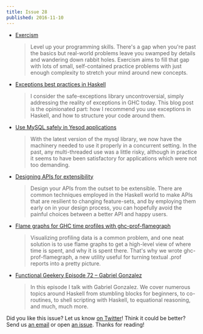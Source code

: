 ```yaml
---
title: Issue 28
published: 2016-11-10
---
```


-   [Exercism](http://exercism.io/languages/haskell/about)

    > Level up your programming skills. There's a gap when you're past the basics but real-world problems leave you swamped by details and wandering down rabbit holes. Exercism aims to fill that gap with lots of small, self-contained practice problems with just enough complexity to stretch your mind around new concepts.

-   [Exceptions best practices in Haskell](https://www.fpcomplete.com/blog/2016/11/exceptions-best-practices-haskell)

    > I consider the safe-exceptions library uncontroversial, simply addressing the reality of exceptions in GHC today. This blog post is the opinionated part: how I recommend you use exceptions in Haskell, and how to structure your code around them.
    
-   [Use MySQL safely in Yesod applications](http://www.yesodweb.com/blog/2016/11/use-mysql-safely-in-yesod)

    > With the latest version of the mysql library, we now have the machinery needed to use it properly in a concurrent setting. In the past, any multi-threaded use was a little risky, although in practice it seems to have been satisfactory for applications which were not too demanding.
    
-   [Designing APIs for extensibility](http://www.snoyman.com/blog/2016/11/designing-apis-for-extensibility)

    > Design your APIs from the outset to be extensible. There are common techniques employed in the Haskell world to make APIs that are resilient to changing feature-sets, and by employing them early on in your design process, you can hopefully avoid the painful choices between a better API and happy users.
    
-   [Flame graphs for GHC time profiles with ghc-prof-flamegraph](https://www.fpcomplete.com/blog/2015/04/ghc-prof-flamegraph)

    > Visualizing profiling data is a common problem, and one neat solution is to use flame graphs to get a high-level view of where time is spent, and why it is spent there. That's why we wrote ghc-prof-flamegraph, a new utility useful for turning textual .prof reports into a pretty picture.

-   [Functional Geekery Episode 72 – Gabriel Gonzalez](https://www.functionalgeekery.com/episode-72-gabriel-gonzalez/)

    > In this episode I talk with Gabriel Gonzalez. We cover numerous topics around Haskell from stumbling blocks for beginners, to co-routines, to shell scripting with Haskell, to equational reasoning, and much, much more.

Did you like this issue?
Let us know [on Twitter](https://twitter.com/haskellweekly)!
Think it could be better?
Send us [an email](mailto:info@haskellweekly.news) or open [an issue](https://github.com/haskellweekly/haskellweekly.github.io/issues/new).
Thanks for reading!
